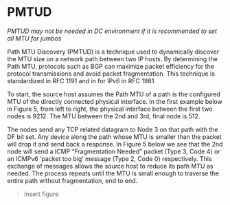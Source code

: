# PMTUD

*PMTUD may not be needed in DC environment if it is recommended to set all MTU for jumbos*

Path MTU Discovery (PMTUD) is a technique used to dynamically discover the MTU size on a network path between two IP hosts.
By determining the Path MTU, protocols such as BGP can maximize packet efficiency for the protocol transmissions and avoid packet fragmentation.
This technique is standardized in RFC 1191 and in for IPv6 in RFC 1981.

To start, the source host assumes the Path MTU of a path is the configured MTU of the directly connected physical interface.
In the first example below in Figure 5, from left to right, the physical interface between the first two nodes is 9212.
The MTU between the 2nd and 3rd, final node is 512.

The nodes send any TCP related datagram to Node 3 on that path with the DF bit set.
Any device along the path whose MTU is smaller than the packet will drop it and send back a response.
In Figure 5 below we see that the 2nd node will send a ICMP “Fragmentation Needed” packet (Type 3, Code 4) or an ICMPv6 ‘packet too big’ message (Type 2, Code 0) respectively.
This exchange of messages allows the source host to reduce its path MTU as needed.
The process repeats until the MTU is small enough to traverse the entire path without fragmentation, end to end.

> insert figure

